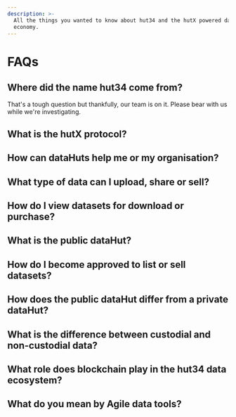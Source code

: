 ```yaml
---
description: >-
  All the things you wanted to know about hut34 and the hutX powered data
  economy.
---
```


# FAQs

## Where did the name hut34 come from?

That's a tough question but thankfully, our team is on it. Please bear with us while we're investigating.

## What is the hutX protocol?

## How can dataHuts help me or my organisation?

## What type of data can I upload, share or sell?

## How do I view datasets for download or purchase?

## What is the public dataHut?

## How do I become approved to list or sell datasets?

## How does the public dataHut differ from a private dataHut?

## What is the difference between custodial and non-custodial data?

## What role does blockchain play in the hut34 data ecosystem?

## What do you mean by Agile data tools?







